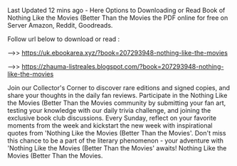 Last Updated 12 mins ago - Here Options to Downloading or Read Book of Nothing Like the Movies (Better Than the Movies the PDF online for free on Server Amazon, Reddit, Goodreads.
 
Follow url below to download or read :
 
-->> https://uk.ebookarea.xyz/?book=207293948-nothing-like-the-movies
 
-->> https://zhauma-listreales.blogspot.com/?book=207293948-nothing-like-the-movies
 
Join our Collector's Corner to discover rare editions and signed copies, and share your thoughts in the daily fan reviews.
Participate in the Nothing Like the Movies (Better Than the Movies community by submitting your fan art, testing your knowledge with our daily trivia challenge, and joining the exclusive book club discussions.
Every Sunday, reflect on your favorite moments from the week and kickstart the new week with inspirational quotes from 'Nothing Like the Movies (Better Than the Movies'. Don't miss this chance to be a part of the literary phenomenon - your adventure with 'Nothing Like the Movies (Better Than the Movies' awaits! Nothing Like the Movies (Better Than the Movies.
